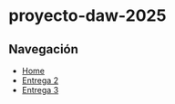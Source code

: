 # proyecto-daw-2025


## Navegación

- [Home](../main/README.md)
- [Entrega 2](../Entrega-2/README.md)
- [Entrega 3](../Entrega-3/README.md)

